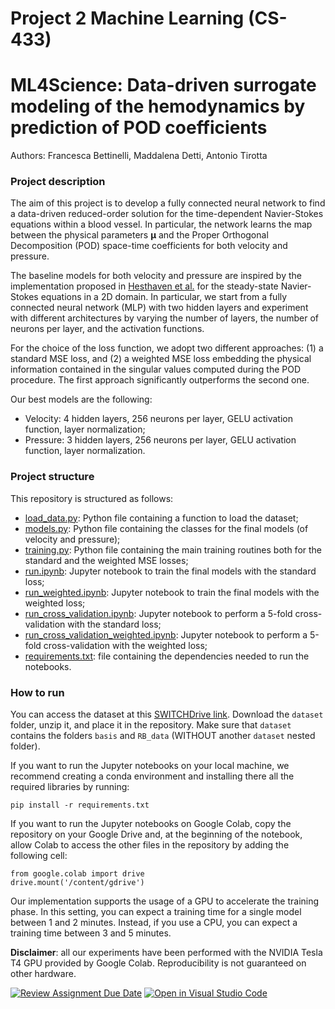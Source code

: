 # Project 2 Machine Learning (CS-433)
# ML4Science: Data-driven surrogate modeling of the hemodynamics by prediction of POD coefficients

Authors: Francesca Bettinelli, Maddalena Detti, Antonio Tirotta

### Project description

The aim of this project is to develop a fully connected neural network to find a data-driven reduced-order solution for the time-dependent Navier-Stokes equations within a blood vessel. In particular, the network learns the map between the physical parameters $\boldsymbol{\mu}$ and the Proper Orthogonal Decomposition (POD) space-time coefficients for both velocity and pressure.

The baseline models for both velocity and pressure are inspired by the implementation proposed in [Hesthaven et al.](https://doi.org/10.1016/j.jcp.2018.02.037) for the steady-state Navier-Stokes equations in a 2D domain. In particular, we start from a fully connected neural network (MLP) with two hidden layers and experiment with different architectures by varying the number of layers, the number of neurons per layer, and the activation functions.

For the choice of the loss function, we adopt two different approaches: (1) a standard MSE loss, and (2) a weighted MSE loss embedding the physical information contained in the singular values computed during the POD procedure. The first approach significantly outperforms the second one.

Our best models are the following:
- Velocity: 4 hidden layers, 256 neurons per layer, GELU activation function, layer normalization;
- Pressure: 3 hidden layers, 256 neurons per layer, GELU activation function, layer normalization.

### Project structure

This repository is structured as follows:
- [load_data.py](load_data.py): Python file containing a function to load the dataset;
- [models.py](models.py): Python file containing the classes for the final models (of velocity and pressure);
- [training.py](training.py): Python file containing the main training routines both for the standard and the weighted MSE losses;
- [run.ipynb](run.ipynb): Jupyter notebook to train the final models with the standard loss;
- [run_weighted.ipynb](run_weighted.ipynb): Jupyter notebook to train the final models with the weighted loss;
- [run_cross_validation.ipynb](run_cross_validation.ipynb): Jupyter notebook to perform a 5-fold cross-validation with the standard loss;
- [run_cross_validation_weighted.ipynb](run_cross_validation_weighted.ipynb): Jupyter notebook to perform a 5-fold cross-validation with the weighted loss;
- [requirements.txt](requirements.txt): file containing the dependencies needed to run the notebooks.

### How to run

You can access the dataset at this [SWITCHDrive link](https://drive.switch.ch/index.php/s/FT3uQF4gNXrtgaO). Download the ```dataset``` folder, unzip it, and place it in the repository. Make sure that ```dataset``` contains the folders ```basis``` and ```RB_data``` (WITHOUT another ```dataset``` nested folder).

If you want to run the Jupyter notebooks on your local machine, we recommend creating a conda environment and installing there all the required libraries by running:
```
pip install -r requirements.txt
```

If you want to run the Jupyter notebooks on Google Colab, copy the repository on your Google Drive and, at the beginning of the notebook, allow Colab to access the other files in the repository by adding the following cell:
```
from google.colab import drive
drive.mount('/content/gdrive')
```

Our implementation supports the usage of a GPU to accelerate the training phase. In this setting, you can expect a training time for a single model between 1 and 2 minutes. Instead, if you use a CPU, you can expect a training time between 3 and 5 minutes.

**Disclaimer**: all our experiments have been performed with the NVIDIA Tesla T4 GPU provided by Google Colab. Reproducibility is not guaranteed on other hardware.

[![Review Assignment Due Date](https://classroom.github.com/assets/deadline-readme-button-24ddc0f5d75046c5622901739e7c5dd533143b0c8e959d652212380cedb1ea36.svg)](https://classroom.github.com/a/fEFF99tU)
[![Open in Visual Studio Code](https://classroom.github.com/assets/open-in-vscode-718a45dd9cf7e7f842a935f5ebbe5719a5e09af4491e668f4dbf3b35d5cca122.svg)](https://classroom.github.com/online_ide?assignment_repo_id=13272957&assignment_repo_type=AssignmentRepo)
